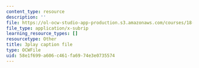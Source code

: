 ```yaml
---
content_type: resource
description: ''
file: https://ol-ocw-studio-app-production.s3.amazonaws.com/courses/18-03sc-differential-equations-fall-2011/58e1f699a606c461fa6974e3e0735574_LbKKzMag5Rc.srt
file_type: application/x-subrip
learning_resource_types: []
resourcetype: Other
title: 3play caption file
type: OCWFile
uid: 58e1f699-a606-c461-fa69-74e3e0735574
---
```

